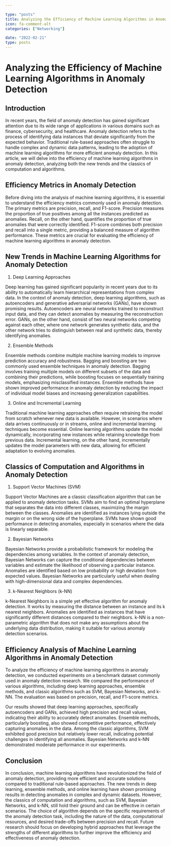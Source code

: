```yaml
---

type: "posts"
title: Analyzing the Efficiency of Machine Learning Algorithms in Anomaly Detection
icon: fa-comment-alt
categories: ["Networking"]

date: "2022-02-21"
type: posts
---
```





# Analyzing the Efficiency of Machine Learning Algorithms in Anomaly Detection

## Introduction

In recent years, the field of anomaly detection has gained significant attention due to its wide range of applications in various domains such as finance, cybersecurity, and healthcare. Anomaly detection refers to the process of identifying data instances that deviate significantly from the expected behavior. Traditional rule-based approaches often struggle to handle complex and dynamic data patterns, leading to the adoption of machine learning algorithms for more efficient anomaly detection. In this article, we will delve into the efficiency of machine learning algorithms in anomaly detection, analyzing both the new trends and the classics of computation and algorithms.

## Efficiency Metrics in Anomaly Detection

Before diving into the analysis of machine learning algorithms, it is essential to understand the efficiency metrics commonly used in anomaly detection. The primary metrics are precision, recall, and F1-score. Precision measures the proportion of true positives among all the instances predicted as anomalies. Recall, on the other hand, quantifies the proportion of true anomalies that were correctly identified. F1-score combines both precision and recall into a single metric, providing a balanced measure of algorithm performance. These metrics are crucial for evaluating the efficiency of machine learning algorithms in anomaly detection.

## New Trends in Machine Learning Algorithms for Anomaly Detection

1. Deep Learning Approaches

Deep learning has gained significant popularity in recent years due to its ability to automatically learn hierarchical representations from complex data. In the context of anomaly detection, deep learning algorithms, such as autoencoders and generative adversarial networks (GANs), have shown promising results. Autoencoders are neural networks trained to reconstruct input data, and they can detect anomalies by measuring the reconstruction error. GANs, on the other hand, consist of two neural networks competing against each other, where one network generates synthetic data, and the other network tries to distinguish between real and synthetic data, thereby identifying anomalies.

2. Ensemble Methods

Ensemble methods combine multiple machine learning models to improve prediction accuracy and robustness. Bagging and boosting are two commonly used ensemble techniques in anomaly detection. Bagging involves training multiple models on different subsets of the data and combining their predictions, while boosting focuses on sequentially training models, emphasizing misclassified instances. Ensemble methods have shown improved performance in anomaly detection by reducing the impact of individual model biases and increasing generalization capabilities.

3. Online and Incremental Learning

Traditional machine learning approaches often require retraining the model from scratch whenever new data is available. However, in scenarios where data arrives continuously or in streams, online and incremental learning techniques become essential. Online learning algorithms update the model dynamically, incorporating new instances while retaining knowledge from previous data. Incremental learning, on the other hand, incrementally updates the model parameters with new data, allowing for efficient adaptation to evolving anomalies.

## Classics of Computation and Algorithms in Anomaly Detection

1. Support Vector Machines (SVM)

Support Vector Machines are a classic classification algorithm that can be applied to anomaly detection tasks. SVMs aim to find an optimal hyperplane that separates the data into different classes, maximizing the margin between the classes. Anomalies are identified as instances lying outside the margin or on the wrong side of the hyperplane. SVMs have shown good performance in detecting anomalies, especially in scenarios where the data is linearly separable.

2. Bayesian Networks

Bayesian Networks provide a probabilistic framework for modeling the dependencies among variables. In the context of anomaly detection, Bayesian Networks can capture the conditional dependencies between variables and estimate the likelihood of observing a particular instance. Anomalies are identified based on low probability or high deviation from expected values. Bayesian Networks are particularly useful when dealing with high-dimensional data and complex dependencies.

3. k-Nearest Neighbors (k-NN)

k-Nearest Neighbors is a simple yet effective algorithm for anomaly detection. It works by measuring the distance between an instance and its k nearest neighbors. Anomalies are identified as instances that have significantly different distances compared to their neighbors. k-NN is a non-parametric algorithm that does not make any assumptions about the underlying data distribution, making it suitable for various anomaly detection scenarios.

## Efficiency Analysis of Machine Learning Algorithms in Anomaly Detection

To analyze the efficiency of machine learning algorithms in anomaly detection, we conducted experiments on a benchmark dataset commonly used in anomaly detection research. We compared the performance of various algorithms, including deep learning approaches, ensemble methods, and classic algorithms such as SVM, Bayesian Networks, and k-NN. The evaluation was based on precision, recall, and F1-score metrics.

Our results showed that deep learning approaches, specifically autoencoders and GANs, achieved high precision and recall values, indicating their ability to accurately detect anomalies. Ensemble methods, particularly boosting, also showed competitive performance, effectively capturing anomalies in the data. Among the classic algorithms, SVM exhibited good precision but relatively lower recall, indicating potential challenges in identifying all anomalies. Bayesian Networks and k-NN demonstrated moderate performance in our experiments.

## Conclusion

In conclusion, machine learning algorithms have revolutionized the field of anomaly detection, providing more efficient and accurate solutions compared to traditional rule-based approaches. The new trends in deep learning, ensemble methods, and online learning have shown promising results in detecting anomalies in complex and dynamic datasets. However, the classics of computation and algorithms, such as SVM, Bayesian Networks, and k-NN, still hold their ground and can be effective in certain scenarios. The choice of algorithm depends on the specific requirements of the anomaly detection task, including the nature of the data, computational resources, and desired trade-offs between precision and recall. Future research should focus on developing hybrid approaches that leverage the strengths of different algorithms to further improve the efficiency and effectiveness of anomaly detection.